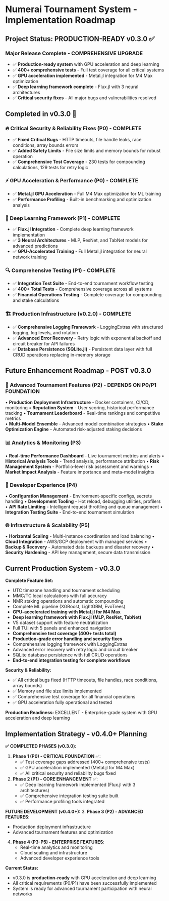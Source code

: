 # Numerai Tournament System - Implementation Roadmap

## Project Status: PRODUCTION-READY v0.3.0 ✅

### Major Release Complete - COMPREHENSIVE UPGRADE
- ✅ **Production-ready system** with GPU acceleration and deep learning
- ✅ **400+ comprehensive tests** - Full test coverage for all critical systems
- ✅ **GPU acceleration implemented** - Metal.jl integration for M4 Max optimization
- ✅ **Deep learning framework complete** - Flux.jl with 3 neural architectures
- ✅ **Critical security fixes** - All major bugs and vulnerabilities resolved

## Completed in v0.3.0 🎉

### 🔥 Critical Security & Reliability Fixes (P0) - COMPLETE
- ✅ **Fixed Critical Bugs** - HTTP timeouts, file handle leaks, race conditions, array bounds errors
- ✅ **Added Safety Limits** - File size limits and memory bounds for robust operation
- ✅ **Comprehensive Test Coverage** - 230 tests for compounding calculations, 129 tests for retry logic

### ⚡ GPU Acceleration & Performance (P0) - COMPLETE  
- ✅ **Metal.jl GPU Acceleration** - Full M4 Max optimization for ML training
- ✅ **Performance Profiling** - Built-in benchmarking and optimization analysis

### 🧠 Deep Learning Framework (P1) - COMPLETE
- ✅ **Flux.jl Integration** - Complete deep learning framework implementation
- ✅ **3 Neural Architectures** - MLP, ResNet, and TabNet models for advanced predictions
- ✅ **GPU-Accelerated Training** - Full Metal.jl integration for neural network training

### 🔍 Comprehensive Testing (P1) - COMPLETE
- ✅ **Integration Test Suite** - End-to-end tournament workflow testing
- ✅ **400+ Total Tests** - Comprehensive coverage across all systems
- ✅ **Financial Operations Testing** - Complete coverage for compounding and stake calculations

### 🏗️ Production Infrastructure (v0.2.0) - COMPLETE
- ✅ **Comprehensive Logging Framework** - LoggingExtras with structured logging, log levels, and rotation
- ✅ **Advanced Error Recovery** - Retry logic with exponential backoff and circuit breaker for API failures
- ✅ **Database Persistence (SQLite.jl)** - Persistent data layer with full CRUD operations replacing in-memory storage

## Future Enhancement Roadmap - POST v0.3.0

### 🚀 Advanced Tournament Features (P2) - DEPENDS ON P0/P1 FOUNDATION

• **Production Deployment Infrastructure** - Docker containers, CI/CD, monitoring
• **Reputation System** - User scoring, historical performance tracking
• **Tournament Leaderboard** - Real-time rankings and competitive metrics  
• **Multi-Model Ensemble** - Advanced model combination strategies
• **Stake Optimization Engine** - Automated risk-adjusted staking decisions

### 📊 Analytics & Monitoring (P3)

• **Real-time Performance Dashboard** - Live tournament metrics and alerts
• **Historical Analysis Tools** - Trend analysis, performance attribution
• **Risk Management System** - Portfolio-level risk assessment and warnings
• **Market Impact Analysis** - Feature importance and meta-model insights

### 🔧 Developer Experience (P4)

• **Configuration Management** - Environment-specific configs, secrets handling
• **Development Tooling** - Hot reload, debugging utilities, profilers
• **API Rate Limiting** - Intelligent request throttling and queue management
• **Integration Testing Suite** - End-to-end tournament simulation

### 🌐 Infrastructure & Scalability (P5)

• **Horizontal Scaling** - Multi-instance coordination and load balancing
• **Cloud Integration** - AWS/GCP deployment with managed services
• **Backup & Recovery** - Automated data backups and disaster recovery
• **Security Hardening** - API key management, secure data transmission

## Current Production System - v0.3.0

**Complete Feature Set:**
- UTC timezone handling and tournament scheduling
- MMC/TC local calculations with full accuracy
- NMR staking operations and automatic compounding
- Complete ML pipeline (XGBoost, LightGBM, EvoTrees)
- **GPU-accelerated training with Metal.jl for M4 Max**
- **Deep learning framework with Flux.jl (MLP, ResNet, TabNet)**
- V5 dataset support with feature neutralization
- Full TUI with 5 panels and enhanced navigation
- **Comprehensive test coverage (400+ tests total)**
- **Production-grade error handling and security fixes**
- Comprehensive logging framework with LoggingExtras
- Advanced error recovery with retry logic and circuit breaker
- SQLite database persistence with full CRUD operations
- **End-to-end integration testing for complete workflows**

**Security & Reliability:**
- ✅ All critical bugs fixed (HTTP timeouts, file handles, race conditions, array bounds)
- ✅ Memory and file size limits implemented
- ✅ Comprehensive test coverage for all financial operations
- ✅ GPU acceleration fully operational and tested

**Production Readiness:** EXCELLENT - Enterprise-grade system with GPU acceleration and deep learning

## Implementation Strategy - v0.4.0+ Planning

**✅ COMPLETED PHASES (v0.3.0):**
1. **Phase 1 (P0) - CRITICAL FOUNDATION** ✅: 
   - ✅ Test coverage gaps addressed (400+ comprehensive tests)
   - ✅ GPU acceleration implemented (Metal.jl for M4 Max)
   - ✅ All critical security and reliability bugs fixed
2. **Phase 2 (P1) - CORE ENHANCEMENT** ✅: 
   - ✅ Deep learning framework implemented (Flux.jl with 3 architectures)
   - ✅ Comprehensive integration testing suite built
   - ✅ Performance profiling tools integrated

**FUTURE DEVELOPMENT (v0.4.0+):**
3. **Phase 3 (P2) - ADVANCED FEATURES**: 
   - Production deployment infrastructure
   - Advanced tournament features and optimization
4. **Phase 4 (P3-P5) - ENTERPRISE FEATURES**: 
   - Real-time analytics and monitoring
   - Cloud scaling and infrastructure
   - Advanced developer experience tools

**Current Status:** 
- v0.3.0 is **production-ready** with GPU acceleration and deep learning
- All critical requirements (P0/P1) have been successfully implemented
- System is ready for advanced tournament participation with neural networks
